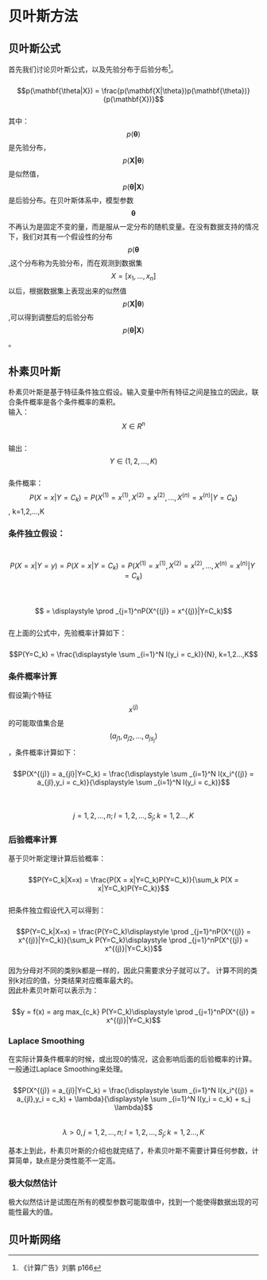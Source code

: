 # 贝叶斯方法

## 贝叶斯公式

首先我们讨论贝叶斯公式，以及先验分布于后验分布[^1]。  
  $$p(\mathbf{\theta|X}) = \frac{p(\mathbf{X|\theta})p(\mathbf{\theta})}{p(\mathbf{X})}$$  
其中：  
$$p(\mathbf{\theta})$$是先验分布，$$p(\mathbf{X|\theta})$$是似然值，$$p(\mathbf{\theta|X})$$是后验分布。在贝叶斯体系中，模型参数$$\mathbf{\theta}$$不再认为是固定不变的量，而是服从一定分布的随机变量。在没有数据支持的情况下，我们对其有一个假设性的分布$$p(\mathbf{\theta}$$,这个分布称为先验分布，而在观测到数据集$$X=[x_1,...,x_n]$$以后，根据数据集上表现出来的似然值$$p(\mathbf{X|\theta})$$,可以得到调整后的后验分布$$p(\mathbf{\theta|X})$$。

## 朴素贝叶斯

朴素贝叶斯是基于特征条件独立假设。输入变量中所有特征之间是独立的因此，联合条件概率是各个条件概率的乘积。  
输入：$$X \in R^n$$  
输出： $$Y \in (1,2,...,K)$$  
条件概率：  $$P(X=x|Y=C_k) = P(X^{(1)} = x^{(1)},X^{(2)} = x^{(2)},...,X^{(n)} = x^{(n)}|Y=C_k)$$,  k=1,2,...,K

### 条件独立假设：

  $$P(X=x|Y=y) = P(X=x|Y=C_k) = P(X^{(1)} = x^{(1)},X^{(2)} = x^{(2)},...,X^{(n)} = x^{(n)}|Y=C_k)$$  
  $$ = \displaystyle \prod _{j=1}^nP(X^{(j)} = x^{(j)}|Y=C_k)$$  
在上面的公式中，先验概率计算如下：  
  $$P(Y=C_k) = \frac{\displaystyle \sum _{i=1}^N I(y_i = c_k)}{N}, k=1,2...,K$$

### 条件概率计算

假设第j个特征$$x^{(j)}$$的可能取值集合是$$(a_{j1},a_{j2},...,a_{js_j})$$，条件概率计算如下：  
  $$P(X^{(j)} = a_{jl}|Y=C_k) = \frac{\displaystyle \sum _{i=1}^N I(x_i^{(j)} = a_{jl},y_i = c_k)}{\displaystyle \sum _{i=1}^N I(y_i = c_k)}$$  
  $$j=1,2,...,n; l =1,2,...,S_j; k=1,2...,K$$

### 后验概率计算

基于贝叶斯定理计算后验概率：  
  $$P(Y=C_k|X=x) = \frac{P(X = x|Y=C_k)P(Y=C_k)}{\sum_k P(X = x|Y=C_k)P(Y=C_k)}$$  
把条件独立假设代入可以得到：  
  $$P(Y=C_k|X=x) = \frac{P(Y=C_k)\displaystyle \prod _{j=1}^nP(X^{(j)} = x^{(j)}|Y=C_k)}{\sum_k P(Y=C_k)\displaystyle \prod _{j=1}^nP(X^{(j)} = x^{(j)}|Y=C_k)}$$  
因为分母对不同的类别k都是一样的，因此只需要求分子就可以了。 计算不同的类别k对应的值，分类结果对应概率最大的。  
因此朴素贝叶斯可以表示为：  
  $$y = f(x) = arg max_{c_k} P(Y=C_k)\displaystyle \prod _{j=1}^nP(X^{(j)} = x^{(j)}|Y=C_k)$$

### Laplace Smoothing

在实际计算条件概率的时候，或出现0的情况，这会影响后面的后验概率的计算。一般通过Laplace Smoothing来处理。  
  $$P(X^{(j)} = a_{jl}|Y=C_k) = \frac{\displaystyle \sum _{i=1}^N I(x_i^{(j)} = a_{jl},y_i = c_k) + \lambda}{\displaystyle \sum _{i=1}^N I(y_i = c_k) + s_j \lambda}$$  
$$\lambda > 0, j=1,2,...,n; l =1,2,...,S_j; k=1,2...,K$$

基本上到此，朴素贝叶斯的介绍也就完结了，朴素贝叶斯不需要计算任何参数，计算简单，缺点是分类性能不一定高。

### 极大似然估计

极大似然估计是试图在所有的模型参数可能取值中，找到一个能使得数据出现的可能性最大的值。

## 贝叶斯网络



[^1]: 《计算广告》刘鹏  p166

